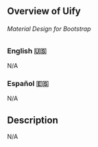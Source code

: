 ## Overview of Uify
###### Material Design for Bootstrap

### English 🇺🇸 

N/A

### Español 🇪🇸

N/A

## Description 

N/A
